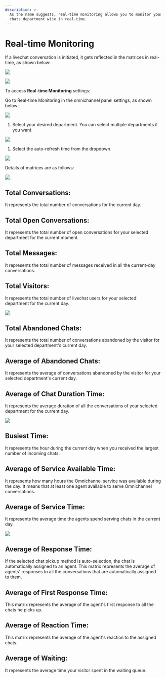 ```yaml
---
description: >-
  As the name suggests, real-time monitoring allows you to monitor your incoming
  chats department wise in real-time.
---
```


# Real-time Monitoring

If a livechat conversation is initiated, it gets reflected in the matrices in real-time, as shown below:

![](../../../.gitbook/assets/0%20%289%29.png)

![](../../../.gitbook/assets/1%20%289%29.png)

To access **Real-time Monitoring** settings:

Go to Real-time Monitoring in the omnichannel panel settings, as shown below:

![](../../../.gitbook/assets/2%20%289%29.png)

1. Select your desired department. You can select multiple departments if you want.

![](../../../.gitbook/assets/image%20%2828%29.png)

1. Select the auto-refresh time from the dropdown.

![](../../../.gitbook/assets/4%20%289%29.png)

Details of matrices are as follows:

![](../../../.gitbook/assets/5%20%289%29.png)

## **Total Conversations:**

It represents the total number of conversations for the current day.

## **Total Open Conversations:**

It represents the total number of open conversations for your selected department for the current moment.

## **Total Messages:**

It represents the total number of messages received in all the current-day conversations.

## **Total** **Visitors:**

It represents the total number of livechat users for your selected department for the current day.

![](../../../.gitbook/assets/6%20%288%29.png)

## **Total Abandoned Chats:**

It represents the total number of conversations abandoned by the visitor for your selected department's current day.

## **Average of Abandoned Chats:**

It represents the average of conversations abandoned by the visitor for your selected department's current day.

## **Average of Chat Duration Time:**

It represents the average duration of all the conversations of your selected department for the current day.

![](../../../.gitbook/assets/7%20%286%29.png)

## **Busiest Time:**

It represents the hour during the current day when you received the largest number of incoming chats.

## **Average of Service Available Time:**

It represents how many hours the Omnichannel service was available during the day. It means that at least one agent available to serve Omnichannel conversations.

## **Average of Service Time:**

It represents the average time the agents spend serving chats in the current day.

![](../../../.gitbook/assets/8%20%285%29.png)

## **Average of Response Time:**

If the selected chat pickup method is auto-selection, the chat is automatically assigned to an agent. This matrix represents the average of agents' responses to all the conversations that are automatically assigned to them.

## **Average of First Response Time:**

This matrix represents the average of the agent's first response to all the chats he picks up.

## **Average of Reaction Time:**

This matrix represents the average of the agent's reaction to the assigned chats.

## **Average of Waiting:**

It represents the average time your visitor spent in the waiting queue.

